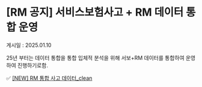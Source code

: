 # [RM 공지] 서비스보험사고 + RM 데이터 통합 운영

게시일 : 2025.01.10

25년 부터는 데이터 통합을 통합 입체적 분석을 위해 서보+RM 데이터를 통합하여 운영하여 진행하기로함.

✅ [[NEW] RM 통합 사고 데이터\_clean](https://docs.google.com/spreadsheets/d/1YQmFdMSM5XoLp3CF1mf397BbVOVEYwBYNwd5v6yZwq4/edit?gid=0#gid=0)